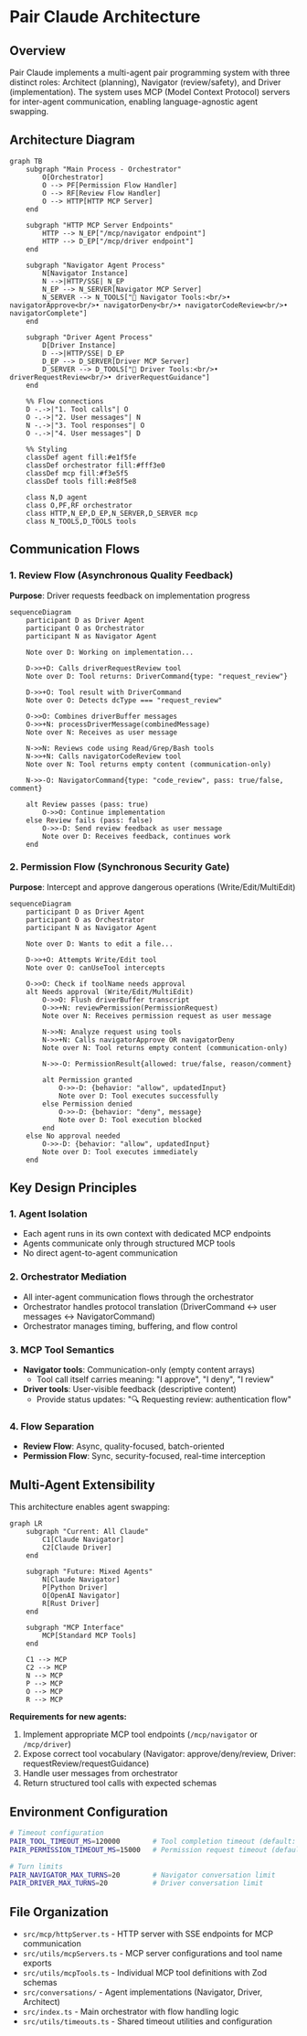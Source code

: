 # Pair Claude Architecture

## Overview

Pair Claude implements a multi-agent pair programming system with three distinct roles: Architect (planning), Navigator (review/safety), and Driver (implementation). The system uses MCP (Model Context Protocol) servers for inter-agent communication, enabling language-agnostic agent swapping.

## Architecture Diagram

```mermaid
graph TB
    subgraph "Main Process - Orchestrator"
        O[Orchestrator]
        O --> PF[Permission Flow Handler]
        O --> RF[Review Flow Handler]
        O --> HTTP[HTTP MCP Server]
    end

    subgraph "HTTP MCP Server Endpoints"
        HTTP --> N_EP["/mcp/navigator endpoint"]
        HTTP --> D_EP["/mcp/driver endpoint"]
    end

    subgraph "Navigator Agent Process"
        N[Navigator Instance]
        N -->|HTTP/SSE| N_EP
        N_EP --> N_SERVER[Navigator MCP Server]
        N_SERVER --> N_TOOLS["🔧 Navigator Tools:<br/>• navigatorApprove<br/>• navigatorDeny<br/>• navigatorCodeReview<br/>• navigatorComplete"]
    end

    subgraph "Driver Agent Process"
        D[Driver Instance]
        D -->|HTTP/SSE| D_EP
        D_EP --> D_SERVER[Driver MCP Server]
        D_SERVER --> D_TOOLS["🔧 Driver Tools:<br/>• driverRequestReview<br/>• driverRequestGuidance"]
    end

    %% Flow connections
    D -.->|"1. Tool calls"| O
    O -.->|"2. User messages"| N
    N -.->|"3. Tool responses"| O
    O -.->|"4. User messages"| D

    %% Styling
    classDef agent fill:#e1f5fe
    classDef orchestrator fill:#fff3e0
    classDef mcp fill:#f3e5f5
    classDef tools fill:#e8f5e8

    class N,D agent
    class O,PF,RF orchestrator
    class HTTP,N_EP,D_EP,N_SERVER,D_SERVER mcp
    class N_TOOLS,D_TOOLS tools
```

## Communication Flows

### 1. Review Flow (Asynchronous Quality Feedback)

**Purpose**: Driver requests feedback on implementation progress

```mermaid
sequenceDiagram
    participant D as Driver Agent
    participant O as Orchestrator
    participant N as Navigator Agent

    Note over D: Working on implementation...

    D->>+D: Calls driverRequestReview tool
    Note over D: Tool returns: DriverCommand{type: "request_review"}

    D->>+O: Tool result with DriverCommand
    Note over O: Detects dcType === "request_review"

    O->>O: Combines driverBuffer messages
    O->>+N: processDriverMessage(combinedMessage)
    Note over N: Receives as user message

    N->>N: Reviews code using Read/Grep/Bash tools
    N->>+N: Calls navigatorCodeReview tool
    Note over N: Tool returns empty content (communication-only)

    N->>-O: NavigatorCommand{type: "code_review", pass: true/false, comment}

    alt Review passes (pass: true)
        O->>O: Continue implementation
    else Review fails (pass: false)
        O->>-D: Send review feedback as user message
        Note over D: Receives feedback, continues work
    end
```

### 2. Permission Flow (Synchronous Security Gate)

**Purpose**: Intercept and approve dangerous operations (Write/Edit/MultiEdit)

```mermaid
sequenceDiagram
    participant D as Driver Agent
    participant O as Orchestrator
    participant N as Navigator Agent

    Note over D: Wants to edit a file...

    D->>+O: Attempts Write/Edit tool
    Note over O: canUseTool intercepts

    O->>O: Check if toolName needs approval
    alt Needs approval (Write/Edit/MultiEdit)
        O->>O: Flush driverBuffer transcript
        O->>+N: reviewPermission(PermissionRequest)
        Note over N: Receives permission request as user message

        N->>N: Analyze request using tools
        N->>+N: Calls navigatorApprove OR navigatorDeny
        Note over N: Tool returns empty content (communication-only)

        N->>-O: PermissionResult{allowed: true/false, reason/comment}

        alt Permission granted
            O->>-D: {behavior: "allow", updatedInput}
            Note over D: Tool executes successfully
        else Permission denied
            O->>-D: {behavior: "deny", message}
            Note over D: Tool execution blocked
        end
    else No approval needed
        O->>-D: {behavior: "allow", updatedInput}
        Note over D: Tool executes immediately
    end
```

## Key Design Principles

### 1. **Agent Isolation**
- Each agent runs in its own context with dedicated MCP endpoints
- Agents communicate only through structured MCP tools
- No direct agent-to-agent communication

### 2. **Orchestrator Mediation**
- All inter-agent communication flows through the orchestrator
- Orchestrator handles protocol translation (DriverCommand ↔ user messages ↔ NavigatorCommand)
- Orchestrator manages timing, buffering, and flow control

### 3. **MCP Tool Semantics**
- **Navigator tools**: Communication-only (empty content arrays)
  - Tool call itself carries meaning: "I approve", "I deny", "I review"
- **Driver tools**: User-visible feedback (descriptive content)
  - Provide status updates: "🔍 Requesting review: authentication flow"

### 4. **Flow Separation**
- **Review Flow**: Async, quality-focused, batch-oriented
- **Permission Flow**: Sync, security-focused, real-time interception

## Multi-Agent Extensibility

This architecture enables agent swapping:

```mermaid
graph LR
    subgraph "Current: All Claude"
        C1[Claude Navigator]
        C2[Claude Driver]
    end

    subgraph "Future: Mixed Agents"
        N[Claude Navigator]
        P[Python Driver]
        O[OpenAI Navigator]
        R[Rust Driver]
    end

    subgraph "MCP Interface"
        MCP[Standard MCP Tools]
    end

    C1 --> MCP
    C2 --> MCP
    N --> MCP
    P --> MCP
    O --> MCP
    R --> MCP
```

**Requirements for new agents:**
1. Implement appropriate MCP tool endpoints (`/mcp/navigator` or `/mcp/driver`)
2. Expose correct tool vocabulary (Navigator: approve/deny/review, Driver: requestReview/requestGuidance)
3. Handle user messages from orchestrator
4. Return structured tool calls with expected schemas

## Environment Configuration

```bash
# Timeout configuration
PAIR_TOOL_TIMEOUT_MS=120000        # Tool completion timeout (default: 2 minutes)
PAIR_PERMISSION_TIMEOUT_MS=15000   # Permission request timeout (default: 15 seconds)

# Turn limits
PAIR_NAVIGATOR_MAX_TURNS=20        # Navigator conversation limit
PAIR_DRIVER_MAX_TURNS=20           # Driver conversation limit
```

## File Organization

- `src/mcp/httpServer.ts` - HTTP server with SSE endpoints for MCP communication
- `src/utils/mcpServers.ts` - MCP server configurations and tool name exports
- `src/utils/mcpTools.ts` - Individual MCP tool definitions with Zod schemas
- `src/conversations/` - Agent implementations (Navigator, Driver, Architect)
- `src/index.ts` - Main orchestrator with flow handling logic
- `src/utils/timeouts.ts` - Shared timeout utilities and configuration
